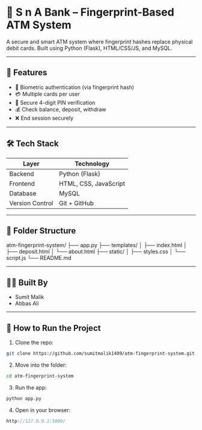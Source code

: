 # 🏦 S n A Bank – Fingerprint-Based ATM System

A secure and smart ATM system where fingerprint hashes replace physical debit cards. Built using Python (Flask), HTML/CSS/JS, and MySQL.

---

## 🚀 Features

- 🔐 Biometric authentication (via fingerprint hash)
- 💳 Multiple cards per user
- 🔢 Secure 4-digit PIN verification
- 💰 Check balance, deposit, withdraw
- ❌ End session securely

---

## 🛠️ Tech Stack

| Layer     | Technology           |
|-----------|----------------------|
| Backend   | Python (Flask)       |
| Frontend  | HTML, CSS, JavaScript|
| Database  | MySQL                |
| Version Control | Git + GitHub  |

---

## 📁 Folder Structure

atm-fingerprint-system/
├── app.py
├── templates/
│ ├── index.html
│ ├── deposit.html
│ └── about.html
├── static/
│ ├── styles.css
│ └── script.js
└── README.md


---

## 👨‍💻 Built By

- Sumit Malik
- Abbas Ali

---

## 🔧 How to Run the Project

1. Clone the repo:
```bash
git clone https://github.com/sumitmalik1409/atm-fingerprint-system.git
```

2. Move into the folder:
```bash
cd atm-fingerprint-system
```

3. Run the app:
```bash
python app.py
```

4. Open in your browser:
```cpp
http://127.0.0.1:5000/
```
